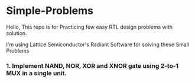 # Simple-Problems
Hello, This repo is for Practicing few easy RTL design problems with solution.

I'm using Lattice Semiconductor's Radiant Software for solving these Small Problems
### 1. Implement NAND, NOR, XOR and XNOR gate using 2-to-1 MUX in a single unit.
